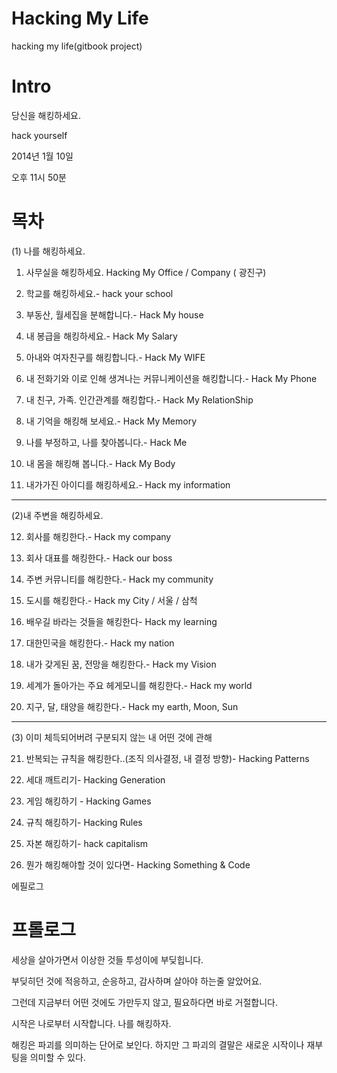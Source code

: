 # Hacking My Life
hacking my life(gitbook project)



# Intro #
당신을 해킹하세요.

hack yourself

2014년 1월 10일

오후 11시 50분


# 목차 #



(1) 나를 해킹하세요.



1. 사무실을 해킹하세요. Hacking My Office / Company ( 광진구)

2. 학교를 해킹하세요.- hack your school

3. 부동산, 월세집을 분해합니다.- Hack My house

4. 내 봉급을 해킹하세요.- Hack My Salary

5. 아내와 여자친구를 해킹합니다.- Hack My WIFE

6. 내 전화기와 이로 인해 생겨나는 커뮤니케이션을 해킹합니다.- Hack My Phone

7. 내 친구, 가족. 인간관계를 해킹합다.- Hack My RelationShip

8. 내 기억을 해킹해 보세요.- Hack My Memory

9. 나를 부정하고, 나를 찾아봅니다.- Hack Me

10. 내 몸을 해킹해 봅니다.- Hack My Body

11. 내가가진 아이디를 해킹하세요.- Hack my information

---

(2)내 주변을 해킹하세요.



12. 회사를 해킹한다.- Hack my company

13. 회사 대표를 해킹한다.- Hack our boss

14. 주변 커뮤니티를 해킹한다.- Hack my community

15. 도시를 해킹한다.- Hack my City / 서울 / 삼척

16. 배우길 바라는 것들을 해킹한다- Hack my learning

17. 대한민국을 해킹한다.- Hack my nation

18. 내가 갖게된 꿈, 전망을 해킹한다.- Hack my Vision

19. 세계가 돌아가는 주요 헤게모니를 해킹한다.- Hack my world

20. 지구, 달, 태양을 해킹한다.- Hack my earth, Moon, Sun



---



(3) 이미 체득되어버려 구분되지 않는 내 어떤 것에 관해



21. 반복되는 규칙을 해킹한다..(조직 의사결정, 내 결정 방향)- Hacking Patterns

22. 세대 깨트리기- Hacking Generation

23. 게임 해킹하기 - Hacking Games

24. 규칙 해킹하기- Hacking Rules

25. 자본 해킹하기- hack capitalism

26. 뭔가 해킹해야할 것이 있다면- Hacking Something & Code



에필로그


# 프롤로그 #

세상을 살아가면서 이상한 것들 투성이에 부딪힙니다.

부딪히던 것에 적응하고, 순응하고, 감사하며 살아야 하는줄 알았어요.

그런데 지금부터 어떤 것에도 가만두지 않고, 필요하다면 바로 거절합니다.

시작은 나로부터 시작합니다. 나를 해킹하자.



해킹은 파괴를 의미하는 단어로 보인다. 하지만 그 파괴의 결말은 새로운 시작이나 재부팅을 의미할 수 있다.



